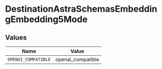 # DestinationAstraSchemasEmbeddingEmbedding5Mode


## Values

| Name                | Value               |
| ------------------- | ------------------- |
| `OPENAI_COMPATIBLE` | openai_compatible   |